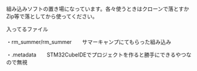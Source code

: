 組み込みソフトの置き場になっています。各々使うときはクローンで落とすかZip等で落としてから使ってください。

入ってるファイル

・rm_summer/rm_summer　　サマーキャンプにてもらった組み込み

・.metadata　　STM32CubeIDEでプロジェクトを作ると勝手にできるやつなので無視

